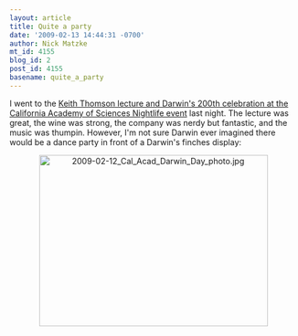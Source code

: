 ```yaml
---
layout: article
title: Quite a party
date: '2009-02-13 14:44:31 -0700'
author: Nick Matzke
mt_id: 4155
blog_id: 2
post_id: 4155
basename: quite_a_party
---
```

I went to the [Keith Thomson lecture and Darwin's 200th celebration at the California Academy of Sciences Nightlife event](http://www.calacademy.org/newsroom/releases/2008/evolve2009_release.php) last night.  The lecture was great, the wine was strong, the company was nerdy but fantastic, and the music was thumpin.  However, I'm not sure Darwin ever imagined there would be a dance party in front of a Darwin's finches display:

[<img src="http://pandasthumb.org/archives/assets_c/2009/02/2009-02-12_Cal_Acad_Darwin_Day_photo-thumb-400x300-332.jpg" alt="2009-02-12_Cal_Acad_Darwin_Day_photo.jpg" width="400" height="300" style="text-align: center; display: block; margin: 0 auto 20px;" class="mt-image-center" />](/uploads/2009/2009-02-12_Cal_Acad_Darwin_Day_photo.jpg)
